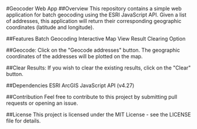 #Geocoder Web App
##Overview
This repository contains a simple web application for batch geocoding using the ESRI JavaScript API. Given a list of addresses, this application will return their corresponding geographic coordinates (latitude and longitude).

##Features
Batch Geocoding
Interactive Map View
Result Clearing Option

##Geocode:
Click on the "Geocode addresses" button. The geographic coordinates of the addresses will be plotted on the map.

##Clear Results:
If you wish to clear the existing results, click on the "Clear" button.

##Dependencies
ESRI ArcGIS JavaScript API (v4.27)

##Contribution
Feel free to contribute to this project by submitting pull requests or opening an issue.

##License
This project is licensed under the MIT License - see the LICENSE file for details.
